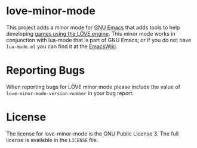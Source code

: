 love-minor-mode
===============

This project adds a minor mode for [GNU Emacs][emacs] that adds tools
to help developing [games using the LÖVE engine][love].  This minor
mode works in conjunction with lua-mode that is part of GNU Emacs; or
if you do not have `lua-mode.el` you can find it at the
[EmacsWiki][ewiki].



Reporting Bugs
==============

When reporting bugs for LÖVE minor mode please include the value of
`love-minor-mode-version-number` in your bug report.



License
=======

The license for love-minor-mode is the GNU Public License 3.  The full
license is available in the `LICENSE` file.



[emacs]: http://www.gnu.org/software/emacs/
[love]: http://love2d.org/
[ewiki]: http://www.emacswiki.org/cgi-bin/wiki/
